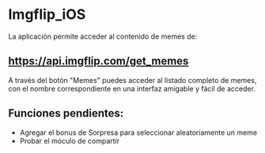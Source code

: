 # Imgflip_iOS


La aplicación permite acceder al contenido de memes de:

## https://api.imgflip.com/get_memes

A través del botón "Memes" puedes acceder al listado completo de memes, con el nombre correspondiente en una interfaz amigable y fácil de acceder.


## Funciones pendientes:

- Agregar el bonus de Sorpresa para seleccionar aleatoriamente un meme
- Probar el móculo de compartir

